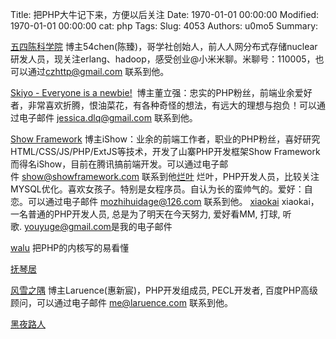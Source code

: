 Title: 把PHP大牛记下来，方便以后关注
Date: 1970-01-01 00:00:00
Modified: 1970-01-01 00:00:00
cat: php
Tags: 
Slug: 4053
Authors: u0mo5 
Summary: 



[五四陈科学院](http://www.54chen.com/)
博主54chen(陈臻)，哥学社创始人，前人人网分布式存储nuclear研发人员，现关注erlang、hadoop，感受创业@小米米聊。米聊号：110005，也可以通过[czhttp@gmail.com](mailto:czhttp@gmail.com)&nbsp;联系到他。

[Skiyo - Everyone is a newbie!](http://skiyo.cn/)&nbsp;
博主董立强：忠实的PHP粉丝，前端业余爱好者，非常喜欢折腾，恨油菜花，有各种奇怪的想法，有远大的理想与抱负！可以通过电子邮件&nbsp;[jessica.dlq@gmail.com](mailto:jessica.dlq@gmail.com)&nbsp;联系到他。


[Show Framework](http://www.xiaoxiaozi.com/)
博主iShow：业余的前端工作者，职业的PHP粉丝，喜好研究HTML/CSS/JS/PHP/ExtJS等技术，开发了山寨PHP开发框架Show Framework而得名iShow，目前在腾讯搞前端开发。可以通过电子邮件&nbsp;[show@showframework.com](mailto:show@showframework.com)&nbsp;联系到他[烂叶](http://hi.baidu.com/mozhihuidage)
烂叶，PHP开发人员，比较关注MYSQL优化。喜欢女孩子。特别是女程序员。自认为长的蛮帅气的。爱好：自恋。可以通过电子邮件&nbsp;[mozhihuidage@126.com](mailto:mozhihuidage@126.com)&nbsp;联系到他。
[xiaokai](http://youyuge.com/)
xiaokai，一名普通的PHP开发人员, 总是为了明天在今天努力, 爱好看MM, 打球, 听歌.&nbsp;[youyuge@gmail.com](mailto:youyuge@gmail.com)是我的电子邮件

[walu](http://www.walu.cc/phpbook/index.md)&nbsp;把PHP的内核写的易看懂

[抚琴居](http://yanbin.org/archive/pea-talk-php-internals.html)

[风雪之隅](http://www.laruence.com/)
博主Laruence(惠新宸)，PHP开发组成员, PECL开发者, 百度PHP高级顾问，可以通过电子邮件&nbsp;[me@laruence.com](mailto:me@laruence.com)&nbsp;联系到他。

[黑夜路人](http://my.csdn.net/heiyeshuwu?ref=miniprofile)


